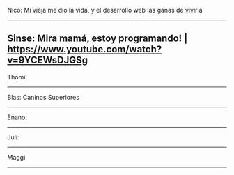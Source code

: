 Nico:
Mi vieja me dio la vida, y el desarrollo web las ganas de vivirla

-------------

Sinse:
Mira mamá, estoy programando! | https://www.youtube.com/watch?v=9YCEWsDJGSg
-------------

Thomi:

-------------

Blas: Caninos Superiores

-------------

Enano: 

-------------

Juli:

-------------

Maggi

-------------

